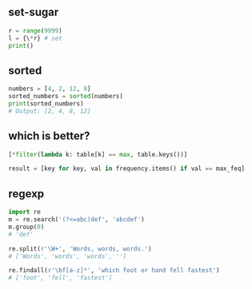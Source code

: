 ## set-sugar

```py
r = range(9999)
l = {\*r} # set
print()
```

## sorted

```py
numbers = [4, 2, 12, 8]
sorted_numbers = sorted(numbers)
print(sorted_numbers)
# Output: [2, 4, 8, 12]
```

## which is better?

```py
[*filter(lambda k: table[k] == max, table.keys())]
```

```py
result = [key for key, val in frequency.items() if val == max_feq]
```

## regexp

```py
import re
m = re.search('(?<=abc)def', 'abcdef')
m.group(0)
# 'def'

re.split(r'\W+', 'Words, words, words.')
# ['Words', 'words', 'words', '']

re.findall(r'\bf[a-z]*', 'which foot or hand fell fastest')
# ['foot', 'fell', 'fastest']
```
